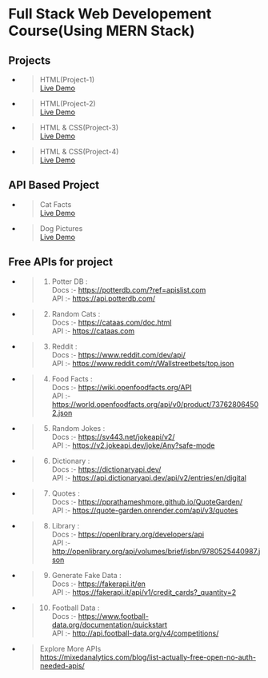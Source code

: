 ﻿# Full Stack Web Developement Course(Using MERN Stack)

## Projects

- > HTML(Project-1)<br><a href = "https://Nachiket-072005.github.io/WEBDCOURSE/Love_Babber_Web_Dev_Course/Lec-10/">Live Demo</a>
- > HTML(Project-2)<br><a href = "https://Nachiket-072005.github.io/WEBDCOURSE/Love_Babber_Web_Dev_Course/Lec-11/Lec-11.1/">Live Demo</a>
- > HTML & CSS(Project-3)<br><a href = "https://Nachiket-072005.github.io/WEBDCOURSE//Love_Babber_Web_Dev_Course/Lec-26/">Live Demo</a>
- > HTML & CSS(Project-4)<br><a href = "https://Nachiket-072005.github.io/WEBDCOURSE/CSS/Spotify_Web_Clone/">Live Demo</a>

## API Based Project

- > Cat Facts<br><a href = "https://Nachiket-072005.github.io/WEBDCOURSE/Fronted%20Part%20of%20Web%20Developement/JavaScript/DOM_Manupulation/Lec-26/Lec-26.1/index.html">Live Demo</a>
- > Dog Pictures<br><a href = "https://Nachiket-072005.github.io/WEBDCOURSE/Fronted%20Part%20of%20Web%20Developement/JavaScript/DOM_Manupulation/Lec-26/Lec-26.2/index.html">Live Demo</a>
 
## Free APIs for project
- > 1. Potter DB : <br>
    Docs :- https://potterdb.com/?ref=apislist.com <br>
    API :- https://api.potterdb.com/
- > 2. Random Cats : <br>
    Docs :- https://cataas.com/doc.html <br>
    API :- https://cataas.com
- > 3. Reddit : <br>
    Docs :- https://www.reddit.com/dev/api/ <br>
    API :- https://www.reddit.com/r/Wallstreetbets/top.json
- > 4. Food Facts : <br>
    Docs :- https://wiki.openfoodfacts.org/API <br>
    API :- https://world.openfoodfacts.org/api/v0/product/737628064502.json
- > 5. Random Jokes : <br>
    Docs :- https://sv443.net/jokeapi/v2/ <br>
    API :- https://v2.jokeapi.dev/joke/Any?safe-mode
- > 6. Dictionary : <br>
    Docs :- https://dictionaryapi.dev/ <br>
    API :- https://api.dictionaryapi.dev/api/v2/entries/en/digital
- > 7. Quotes : <br>
    Docs :- https://pprathameshmore.github.io/QuoteGarden/ <br>
    API :- https://quote-garden.onrender.com/api/v3/quotes
- > 8. Library : <br>
    Docs :- https://openlibrary.org/developers/api <br>
    API :- http://openlibrary.org/api/volumes/brief/isbn/9780525440987.json
- > 9. Generate Fake Data : <br>
    Docs :- https://fakerapi.it/en <br>
    API :- https://fakerapi.it/api/v1/credit_cards?_quantity=2
- > 10. Football Data : <br>
    Docs :- https://www.football-data.org/documentation/quickstart <br>
    API :- http://api.football-data.org/v4/competitions/
- > Explore More APIs <br>https://mixedanalytics.com/blog/list-actually-free-open-no-auth-needed-apis/
